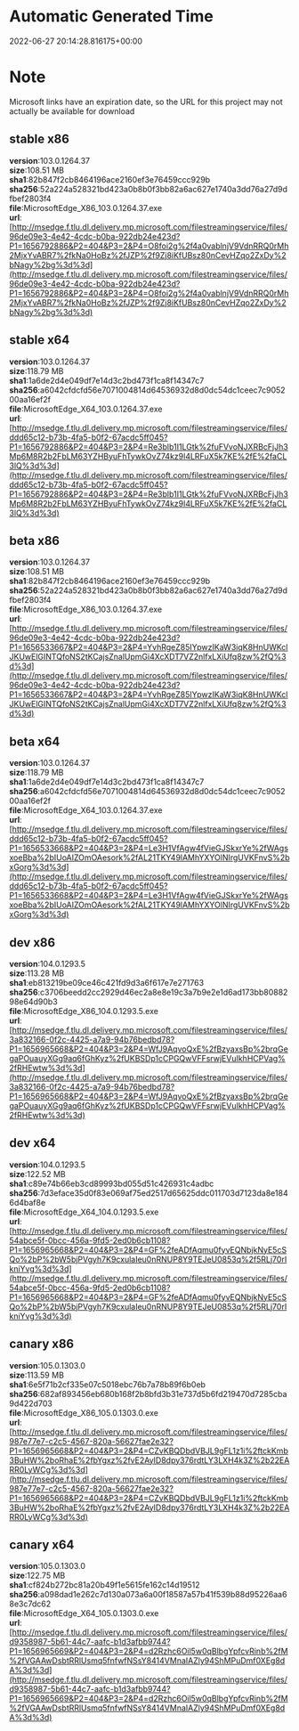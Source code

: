 # Automatic Generated Time
2022-06-27 20:14:28.816175+00:00

# Note
Microsoft links have an expiration date, so the URL for this project may not actually be available for download

## stable x86
**version**:103.0.1264.37  
**size**:108.51 MB  
**sha1**:82b847f2cb8464196ace2160ef3e76459ccc929b  
**sha256**:52a224a528321bd423a0b8b0f3bb82a6ac627e1740a3dd76a27d9dfbef2803f4  
**file**:MicrosoftEdge_X86_103.0.1264.37.exe  
**url**:[http://msedge.f.tlu.dl.delivery.mp.microsoft.com/filestreamingservice/files/96de09e3-4e42-4cdc-b0ba-922db24e423d?P1=1656792886&P2=404&P3=2&P4=O8foi2g%2f4a0vablnjV9VdnRRQ0rMh2MjxYvABR7%2fkNa0HoBz%2fJZP%2f9Zj8iKfUBsz80nCevHZqo2ZxDy%2bNagy%2bg%3d%3d](http://msedge.f.tlu.dl.delivery.mp.microsoft.com/filestreamingservice/files/96de09e3-4e42-4cdc-b0ba-922db24e423d?P1=1656792886&P2=404&P3=2&P4=O8foi2g%2f4a0vablnjV9VdnRRQ0rMh2MjxYvABR7%2fkNa0HoBz%2fJZP%2f9Zj8iKfUBsz80nCevHZqo2ZxDy%2bNagy%2bg%3d%3d)  

## stable x64
**version**:103.0.1264.37  
**size**:118.79 MB  
**sha1**:1a6de2d4e049df7e14d3c2bd473f1ca8f14347c7  
**sha256**:a6042cfdcfd56e7071004814d64536932d8d0dc54dc1ceec7c905200aa16ef2f  
**file**:MicrosoftEdge_X64_103.0.1264.37.exe  
**url**:[http://msedge.f.tlu.dl.delivery.mp.microsoft.com/filestreamingservice/files/ddd65c12-b73b-4fa5-b0f2-67acdc5ff045?P1=1656792886&P2=404&P3=2&P4=Re3blb1I1LGtk%2fuFVvoNJXRBcFjJh3Mp6M8R2b2FbLM63YZHByuFhTywkOvZ74kz9l4LRFuX5k7KE%2fE%2faCL3lQ%3d%3d](http://msedge.f.tlu.dl.delivery.mp.microsoft.com/filestreamingservice/files/ddd65c12-b73b-4fa5-b0f2-67acdc5ff045?P1=1656792886&P2=404&P3=2&P4=Re3blb1I1LGtk%2fuFVvoNJXRBcFjJh3Mp6M8R2b2FbLM63YZHByuFhTywkOvZ74kz9l4LRFuX5k7KE%2fE%2faCL3lQ%3d%3d)  

## beta x86
**version**:103.0.1264.37  
**size**:108.51 MB  
**sha1**:82b847f2cb8464196ace2160ef3e76459ccc929b  
**sha256**:52a224a528321bd423a0b8b0f3bb82a6ac627e1740a3dd76a27d9dfbef2803f4  
**file**:MicrosoftEdge_X86_103.0.1264.37.exe  
**url**:[http://msedge.f.tlu.dl.delivery.mp.microsoft.com/filestreamingservice/files/96de09e3-4e42-4cdc-b0ba-922db24e423d?P1=1656533667&P2=404&P3=2&P4=YvhRgeZ85IYpwzIKaW3iqK8HnUWKclJKUwElGINTQfoNS2tKCajsZnalUpmGi4XcXDT7VZ2nlfxLXiUfq8zw%2fQ%3d%3d](http://msedge.f.tlu.dl.delivery.mp.microsoft.com/filestreamingservice/files/96de09e3-4e42-4cdc-b0ba-922db24e423d?P1=1656533667&P2=404&P3=2&P4=YvhRgeZ85IYpwzIKaW3iqK8HnUWKclJKUwElGINTQfoNS2tKCajsZnalUpmGi4XcXDT7VZ2nlfxLXiUfq8zw%2fQ%3d%3d)  

## beta x64
**version**:103.0.1264.37  
**size**:118.79 MB  
**sha1**:1a6de2d4e049df7e14d3c2bd473f1ca8f14347c7  
**sha256**:a6042cfdcfd56e7071004814d64536932d8d0dc54dc1ceec7c905200aa16ef2f  
**file**:MicrosoftEdge_X64_103.0.1264.37.exe  
**url**:[http://msedge.f.tlu.dl.delivery.mp.microsoft.com/filestreamingservice/files/ddd65c12-b73b-4fa5-b0f2-67acdc5ff045?P1=1656533668&P2=404&P3=2&P4=Le3H1VfAgw4fVieGJSkxrYe%2fWAgsxoeBba%2bIUoAIZOmOAesork%2fAL21TKY49lAMhYXYOlNIrgUVKFnvS%2bxGorg%3d%3d](http://msedge.f.tlu.dl.delivery.mp.microsoft.com/filestreamingservice/files/ddd65c12-b73b-4fa5-b0f2-67acdc5ff045?P1=1656533668&P2=404&P3=2&P4=Le3H1VfAgw4fVieGJSkxrYe%2fWAgsxoeBba%2bIUoAIZOmOAesork%2fAL21TKY49lAMhYXYOlNIrgUVKFnvS%2bxGorg%3d%3d)  

## dev x86
**version**:104.0.1293.5  
**size**:113.28 MB  
**sha1**:eb813219be09ce46c421fd9d3a6f617e7e271763  
**sha256**:c3706beedd2cc2929d46ec2a8e8e19c3a7b9e2e1d6ad173bb8088298e64d90b3  
**file**:MicrosoftEdge_X86_104.0.1293.5.exe  
**url**:[http://msedge.f.tlu.dl.delivery.mp.microsoft.com/filestreamingservice/files/3a832166-0f2c-4425-a7a9-94b76bedbd78?P1=1656965668&P2=404&P3=2&P4=WfJ9AqvoQxE%2fBzyaxsBp%2brqGegaPOuauyXGg9aq6fGhKyz%2fUKBSDp1cCPGQwVFFsrwjEVuIkhHCPVag%2fRHEwtw%3d%3d](http://msedge.f.tlu.dl.delivery.mp.microsoft.com/filestreamingservice/files/3a832166-0f2c-4425-a7a9-94b76bedbd78?P1=1656965668&P2=404&P3=2&P4=WfJ9AqvoQxE%2fBzyaxsBp%2brqGegaPOuauyXGg9aq6fGhKyz%2fUKBSDp1cCPGQwVFFsrwjEVuIkhHCPVag%2fRHEwtw%3d%3d)  

## dev x64
**version**:104.0.1293.5  
**size**:122.52 MB  
**sha1**:c89e74b66eb3cd89993bd055d51c426931c4adbc  
**sha256**:7d3eface35d0f83e069af75ed2517d65625ddc011703d7123da8e1846d4baf8e  
**file**:MicrosoftEdge_X64_104.0.1293.5.exe  
**url**:[http://msedge.f.tlu.dl.delivery.mp.microsoft.com/filestreamingservice/files/54abce5f-0bcc-456a-9fd5-2ed0b6cb1108?P1=1656965668&P2=404&P3=2&P4=GF%2feADfAqmu0fyvEQNbjkNyE5cSQo%2bP%2bW5bjPVgyh7K9cxulaIeu0nRNUP8Y9TEJeU0853q%2f5RLj70rIkniYvg%3d%3d](http://msedge.f.tlu.dl.delivery.mp.microsoft.com/filestreamingservice/files/54abce5f-0bcc-456a-9fd5-2ed0b6cb1108?P1=1656965668&P2=404&P3=2&P4=GF%2feADfAqmu0fyvEQNbjkNyE5cSQo%2bP%2bW5bjPVgyh7K9cxulaIeu0nRNUP8Y9TEJeU0853q%2f5RLj70rIkniYvg%3d%3d)  

## canary x86
**version**:105.0.1303.0  
**size**:113.59 MB  
**sha1**:6e5f71b2cf335e07c5018ebc76b7a78b89f6b0eb  
**sha256**:682af893456eb680b168f2b8bfd3b31e737d5b6fd219470d7285cba9d422d703  
**file**:MicrosoftEdge_X86_105.0.1303.0.exe  
**url**:[http://msedge.f.tlu.dl.delivery.mp.microsoft.com/filestreamingservice/files/987e77e7-c2c5-4567-820a-56627fae2e32?P1=1656965668&P2=404&P3=2&P4=CZvKBQDbdVBJL9gFL1z1i%2ftckKmb3BuHW%2boRhaE%2fbYgxz%2fvE2AyID8dpy376rdtLY3LXH4k3Z%2b22EARR0LyWCg%3d%3d](http://msedge.f.tlu.dl.delivery.mp.microsoft.com/filestreamingservice/files/987e77e7-c2c5-4567-820a-56627fae2e32?P1=1656965668&P2=404&P3=2&P4=CZvKBQDbdVBJL9gFL1z1i%2ftckKmb3BuHW%2boRhaE%2fbYgxz%2fvE2AyID8dpy376rdtLY3LXH4k3Z%2b22EARR0LyWCg%3d%3d)  

## canary x64
**version**:105.0.1303.0  
**size**:122.75 MB  
**sha1**:cf824b272bc81a20b49f1e5615fe162c14d19512  
**sha256**:a098dad1e262c7d130a073a6a00f18587a57b41f539b88d95226aa68e3c7dc62  
**file**:MicrosoftEdge_X64_105.0.1303.0.exe  
**url**:[http://msedge.f.tlu.dl.delivery.mp.microsoft.com/filestreamingservice/files/d9358987-5b61-44c7-aafc-b1d3afbb9744?P1=1656965669&P2=404&P3=2&P4=d2Rzhc6Oil5w0qBlbgYpfcvRinb%2fM%2fVGAAwDsbtRRlUsmq5fnfwfNSsY8414VMnaIAZly94ShMPuDmf0XEg8dA%3d%3d](http://msedge.f.tlu.dl.delivery.mp.microsoft.com/filestreamingservice/files/d9358987-5b61-44c7-aafc-b1d3afbb9744?P1=1656965669&P2=404&P3=2&P4=d2Rzhc6Oil5w0qBlbgYpfcvRinb%2fM%2fVGAAwDsbtRRlUsmq5fnfwfNSsY8414VMnaIAZly94ShMPuDmf0XEg8dA%3d%3d)  

